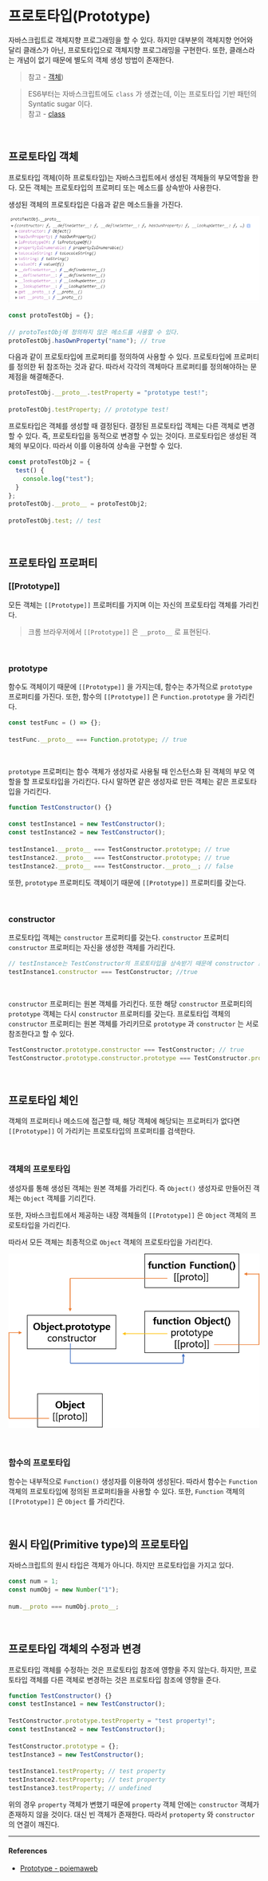 # 프로토타입(Prototype)

자바스크립트로 객체지향 프로그래밍을 할 수 있다. 하지만 대부분의 객체지향 언어와 달리 클래스가 아닌, 프로토타입으로 객체지향 프로그래밍을 구현한다. 또한, 클래스라는 개념이 없기 때문에 별도의 객체 생성 방법이 존재한다.

> 참고 - [객체](https://github.com/Im-D/Dev-Docs/blob/master/Javascript/object.md))

> ES6부터는 자바스크립트에도 `class` 가 생겼는데, 이는 프로토타입 기반 패턴의 Syntatic sugar 이다.<br/>
> 참고 - [class](https://github.com/Im-D/Dev-Docs/blob/master/Javascript/B_Class.md)

<br/>

## 프로토타입 객체

프로토타입 객체(이하 프로토타입)는 자바스크립트에서 생성된 객체들의 부모역할을 한다. 모든 객체는 프로토타입의 프로퍼티 또는 메소드를 상속받아 사용한다.

생성된 객체의 프로토타입은 다음과 같은 메소드들을 가진다.

![prototype1](../assets/images/prototype1.png)

```js
const protoTestObj = {};

// protoTestObj에 정의하지 않은 메소드를 사용할 수 있다.
protoTestObj.hasOwnProperty("name"); // true
```

다음과 같이 프로토타입에 프로퍼티를 정의하여 사용할 수 있다. 프로토타입에 프로퍼티를 정의한 뒤 참조하는 것과 같다. 따라서 각각의 객체마다 프로퍼티를 정의해야하는 문제점을 해결해준다.

```js
protoTestObj.__proto__.testProperty = "prototype test!";

protoTestObj.testProperty; // prototype test!
```

프로토타입은 객체를 생성할 때 결정된다. 결정된 프로토타입 객체는 다른 객체로 변경할 수 있다. 즉, 프로토타입을 동적으로 변경할 수 있는 것이다. 프로토타입은 생성된 객체의 부모이다. 따라서 이를 이용하여 상속을 구현할 수 있다.

```js
const protoTestObj2 = {
  test() {
    console.log("test");
  }
};
protoTestObj.__proto__ = protoTestObj2;

protoTestObj.test; // test
```

<br/>

## 프로토타입 프로퍼티

### [[Prototype]]

모든 객체는 `[[Prototype]]` 프로퍼티를 가지며 이는 자신의 프로토타입 객체를 가리킨다.

> 크롬 브라우저에서 `[[Prototype]]` 은 `__proto__` 로 표현된다.

<br/>

### prototype

함수도 객체이기 때문에 `[[Prototype]]` 을 가지는데, 함수는 추가적으로 `prototype` 프로퍼티를 가진다. 또한, 함수의 `[[Prototype]]` 은 `Function.prototype` 을 가리킨다.

```js
const testFunc = () => {};

testFunc.__proto__ === Function.prototype; // true
```

<br/>

`prototype` 프로퍼티는 함수 객체가 생성자로 사용될 때 인스턴스화 된 객체의 부모 역할을 할 프로토타입을 가리킨다. 다시 말하면 같은 생성자로 만든 객체는 같은 프로토타입을 가리킨다.

```js
function TestConstructor() {}

const testInstance1 = new TestConstructor();
const testInstance2 = new TestConstructor();

testInstance1.__proto__ === TestConstructor.prototype; // true
testInstance2.__proto__ === TestConstructor.prototype; // true
testInstance2.__proto__ === TestConstructor.__proto__; // false
```

또한, `prototype` 프로퍼티도 객체이기 때문에 `[[Prototype]]` 프로퍼티를 갖는다.

<br/>

### constructor

프로토타입 객체는 `constructor` 프로퍼티를 갖는다. `constructor` 프로퍼티 `constructor` 프로퍼티는 자신을 생성한 객체를 가리킨다.

```js
// testInstance는 TestConstructor의 프로토타입을 상속받기 때문에 constructor 프로퍼티를 갖는다.
testInstance1.constructor === TestConstructor; //true
```

<br/>

`constructor` 프로퍼티는 원본 객체를 가리킨다. 또한 해당 `constructor` 프로퍼티의 `prototype` 객체는 다시 `constructor` 프로퍼티를 갖는다. 프로토타입 객체의 `constructor` 프로퍼티는 원본 객체를 가리키므로 `prototype` 과 `constructor` 는 서로 참조한다고 할 수 있다.

```js
TestConstructor.prototype.constructor === TestConstructor; // true
TestConstructor.prototype.constructor.prototype === TestConstructor.prototype; // true
```

<br/>

## 프로토타입 체인

객체의 프로퍼티나 메소드에 접근할 때, 해당 객체에 해당되는 프로퍼티가 없다면 `[[Prototype]]` 이 가리키는 프로토타입의 프로퍼티를 검색한다.

<br/>

### 객체의 프로토타입

생성자를 통해 생성된 객체는 원본 객체를 가리킨다. 즉 `Object()` 생성자로 만들어진 객체는 `Object` 객체를 기리킨다.

또한, 자바스크립트에서 제공하는 내장 객체들의 `[[Prototype]]` 은 `Object` 객체의 프로토타입을 가리킨다.

따라서 모든 객체는 최종적으로 `Object` 객체의 프로토타입을 가리킨다.

![prototype2](../assets/images/prototype2.png)

<br/>

### 함수의 프로토타입

함수는 내부적으로 `Function()` 생성자를 이용하여 생성된다. 따라서 함수는 `Function` 객체의 프로토타입에 정의된 프로퍼티들을 사용할 수 있다. 또한, `Function` 객체의 `[[Prototype]]` 은 `Object` 를 가리킨다.

<br/>

## 원시 타입(Primitive type)의 프로토타입

자바스크립트의 원시 타입은 객체가 아니다. 하지만 프로토타입을 가지고 있다.

```js
const num = 1;
const numObj = new Number("1");

num.__proto === numObj.proto__;
```

<br/>

## 프로토타입 객체의 수정과 변경

프로토타입 객체를 수정하는 것은 프로토타입 참조에 영향을 주지 않는다. 하지만, 프로토타입 객체를 다른 객체로 변경하는 것은 프로토타입 참조에 영향을 준다.

```js
function TestConstructor() {}
const testInstance1 = new TestConstructor();

TestConstructor.prototype.testProperty = "test property!";
const testInstance2 = new TestConstructor();

TestConstructor.prototype = {};
testInstance3 = new TestConstructor();

testInstance1.testProperty; // test property
testInstance2.testProperty; // test property
testInstance3.testProperty; // undefined
```

위의 경우 `property` 객체가 변했기 때문에 `property` 객체 안에는 `constructor` 객체가 존재하지 않을 것이다. 대신 빈 객체가 존재한다. 따라서 `protoperty` 와 `constructor` 의 연결이 깨진다.

---

#### References

- [Prototype - poiemaweb](https://poiemaweb.com/js-prototype)
